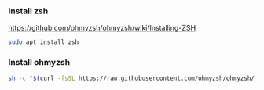 ### Install zsh
https://github.com/ohmyzsh/ohmyzsh/wiki/Installing-ZSH
```bash
sudo apt install zsh
```
### Install ohmyzsh
```bash
sh -c "$(curl -fsSL https://raw.githubusercontent.com/ohmyzsh/ohmyzsh/master/tools/install.sh)"

```

